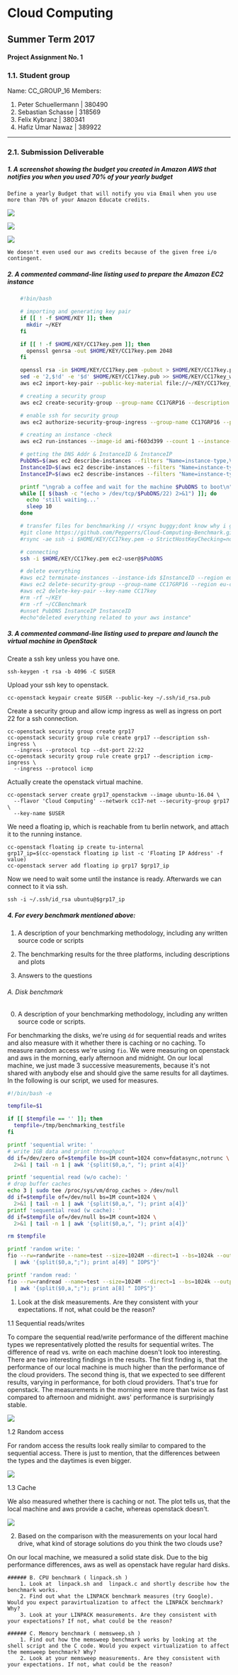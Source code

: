 Cloud Computing
================
Summer Term 2017
----------------
#### Project Assignment No. 1

### 1.1. Student group
  Name: CC_GROUP_16
  Members:
  1. Peter Schuellermann |   380490
  2. Sebastian Schasse   |   318569
  3. Felix Kybranz       |   380341
  4. Hafiz Umar Nawaz    |   389922

* * *

### 2.1. Submission Deliverable

##### 1. A screenshot showing the budget you created in Amazon AWS that notifies you when you used 70% of your yearly budget ​

    Define a yearly Budget that will notify you via Email when you use more than 70% of your Amazon Educate credits.

![](https://github.com/Pepperrs/Cloud-Computing-Benchmark/blob/master/aws_billing1.png)

![](https://github.com/Pepperrs/Cloud-Computing-Benchmark/blob/master/aws_billing2.png)

![](https://github.com/Pepperrs/Cloud-Computing-Benchmark/blob/master/aws_billing3.png)

    We doesn't even used our aws credits because of the given free i/o contingent.

##### 2. A ​commented command-line listing used to prepare the Amazon EC2 instance

```sh
    #!bin/bash

    # importing and generating key pair
    if [[ ! -f $HOME/KEY ]]; then
      mkdir ~/KEY
    fi

    if [[ ! -f $HOME/KEY/CC17key.pem ]]; then
      openssl genrsa -out $HOME/KEY/CC17key.pem 2048
    fi

    openssl rsa -in $HOME/KEY/CC17key.pem -pubout > $HOME/KEY/CC17key.pub
    sed -e '2,$!d' -e '$d' $HOME/KEY/CC17key.pub >> $HOME/KEY/CC17key_without_headntail.pub
    aws ec2 import-key-pair --public-key-material file://~/KEY/CC17key_without_headntail.pub --key-name CC17key

    # creating a security group
    aws ec2 create-security-group --group-name CC17GRP16 --description "My security group"

    # enable ssh for security group
    aws ec2 authorize-security-group-ingress --group-name CC17GRP16 --protocol tcp --port 22 --cidr 0.0.0.0/0 --region eu-central-1

    # creating an instance -check
    aws ec2 run-instances --image-id ami-f603d399 --count 1 --instance-type m3.medium --key-name CC17key --security-groups CC17GRP16 --region eu-central-1

    # getting the DNS Addr & InstanceID & InstanceIP
    PubDNS=$(aws ec2 describe-instances --filters "Name=instance-type,Values=m3.medium" | grep PublicDnsName | awk -F'"' '{ print $4}' | sort | uniq | sed 1d)
    InstanceID=$(aws ec2 describe-instances --filters "Name=instance-type,Values=m3.medium" | grep InstanceId | awk -F'"' '{ print $4}' | sort | uniq)
    InstanceIP=$(aws ec2 describe-instances --filters "Name=instance-type,Values=m3.medium" | grep PublicIp | awk -F'"' '{ print $4}' | sort | uniq)

    printf "\ngrab a coffee and wait for the machine $PubDNS to boot\n"
    while [[ $(bash -c "(echo > /dev/tcp/$PubDNS/22) 2>&1") ]]; do
      echo 'still waiting...'
      sleep 10
    done

    # transfer files for benchmarking // <rsync buggy;dont know why i get permission denied>
    #git clone https://github.com/Pepperrs/Cloud-Computing-Benchmark.git ~/CCBenchmark
    #rsync -ae ssh -i $HOME/KEY/CC17key.pem -o StrictHostKeyChecking=no -o UserKnownHostsFile=/dev/null --progress ~/CCBenchmark/ ec2-user@$InstanceIP:~/ -v

    # connecting
    ssh -i $HOME/KEY/CC17key.pem ec2-user@$PubDNS

    # delete everything
    #aws ec2 terminate-instances --instance-ids $InstanceID --region eu-central-1
    #aws ec2 delete-security-group --group-name CC17GRP16 --region eu-central-1
    #aws ec2 delete-key-pair --key-name CC17key
    #rm -rf ~/KEY
    #rm -rf ~/CCBenchmark
    #unset PubDNS InstanceIP InstanceID
    #echo"deleted everything related to your aws instance"
```

##### 3. A commented command-line listing used to prepare and launch the virtual machine in OpenStack

Create a ssh key unless you have one.
```
ssh-keygen -t rsa -b 4096 -C $USER
```
Upload your ssh key to openstack.
```
cc-openstack keypair create $USER --public-key ~/.ssh/id_rsa.pub
```
Create a security group and allow icmp ingress as well as ingress on port 22 for a ssh connection.
```
cc-openstack security group create grp17
cc-openstack security group rule create grp17 --description ssh-ingress \
  --ingress --protocol tcp --dst-port 22:22
cc-openstack security group rule create grp17 --description icmp-ingress \
  --ingress --protocol icmp
```
Actually create the openstack virtual machine.
```
cc-openstack server create grp17_openstackvm --image ubuntu-16.04 \
  --flavor 'Cloud Computing' --network cc17-net --security-group grp17 \
  --key-name $USER
```
We need a floating ip, which is reachable from tu berlin network, and
attach it to the running instance.
```
cc-openstack floating ip create tu-internal
grp17_ip=$(cc-openstack floating ip list -c 'Floating IP Address' -f value)
cc-openstack server add floating ip grp17 $grp17_ip
```
Now we need to wait some until the instance is ready. Afterwards we can connect to it via ssh.
```
ssh -i ~/.ssh/id_rsa ubuntu@$grp17_ip
```

##### 4. For every benchmark mentioned above:
  1. A description of your benchmarking methodology, including any written
source code or scripts ​

  2. The benchmarking results for the three platforms, including
descriptions and plots ​

  3. Answers to the questions ​

###### A. Disk benchmark

0. A description of your benchmarking methodology, including any written source code or scripts.

For benchmarking the disks, we're using `dd` for sequential reads and writes and also measure with it whether there is caching or no caching. To measure random access we're using `fio`. We were measuring on openstack and aws in the morning, early afternoon and midnight. On our local machine, we just made 3 successive measurements, because it's not shared with anybody else and should give the same results for all daytimes. In the following is our script, we used for measures.

```bash
#!/bin/bash -e

tempfile=$1

if [[ $tempfile == '' ]]; then
  tempfile=/tmp/benchmarking_testfile
fi

printf 'sequential write: '
# write 1GB data and print throughput
dd if=/dev/zero of=$tempfile bs=1M count=1024 conv=fdatasync,notrunc \
  2>&1 | tail -n 1 | awk '{split($0,a,", "); print a[4]}'

printf 'sequential read (w/o cache): '
# drop buffer caches
echo 3 | sudo tee /proc/sys/vm/drop_caches > /dev/null
dd if=$tempfile of=/dev/null bs=1M count=1024 \
  2>&1 | tail -n 1 | awk '{split($0,a,", "); print a[4]}'
printf 'sequential read (w cache): '
dd if=$tempfile of=/dev/null bs=1M count=1024 \
  2>&1 | tail -n 1 | awk '{split($0,a,", "); print a[4]}'

rm $tempfile

printf 'random write: '
fio --rw=randwrite --name=test --size=1024M --direct=1 --bs=1024k --output-format=terse \
  | awk '{split($0,a,";"); print a[49] " IOPS"}'

printf 'random read: '
fio --rw=randread --name=test --size=1024M --direct=1 --bs=1024k --output-format=terse \
  | awk '{split($0,a,";"); print a[8] " IOPS"}'
```

1. Look at the disk measurements. Are they consistent with your expectations. If not, what could be the reason?

1.1 Sequential reads/writes

To compare the sequential read/write performance of the different machine types we representatively plotted the results for sequential writes. The difference of read vs. write on each machine doesn't look too interesting. There are two interesting findings in the results. The first finding is, that the performance of our local machine is much higher than the performance of the cloud providers. The second thing is, that we expected to see different results, varying in performance, for both cloud providers. That's true for openstack. The measurements in the morning were more than twice as fast compared to afternoon and midnight. aws' performance is surprisingly stable.

![](https://github.com/Pepperrs/Cloud-Computing-Benchmark/blob/master/sequential_writes_benchmarks.png)

1.2 Random access

For random access the results look really similar to compared to the sequential access. There is just to mention, that the differences between the types and the daytimes is even bigger.

![](https://github.com/Pepperrs/Cloud-Computing-Benchmark/blob/master/iops_writes_benchmarks.png)

1.3 Cache

We also measured whether there is caching or not. The plot tells us, that the local machine and aws provide a cache, whereas openstack doesn't.

![](https://github.com/Pepperrs/Cloud-Computing-Benchmark/blob/master/cache_reads_benchmarks.png)

2. Based on the comparison with the measurements on your local hard drive, what kind of storage solutions do you think the two clouds use?

On our local machine, we measured a solid state disk. Due to the big performance differences, aws as well as openstack have regular hard disks.


    ###### B. CPU benchmark (​ linpack.sh​ )
        1. Look at ​ linpack.sh and ​ linpack.c and shortly describe how the benchmark works.
        2. Find out what the LINPACK benchmark measures (try Google). Would you expect paravirtualization to affect the LINPACK benchmark? Why?
        3. Look at your LINPACK measurements. Are they consistent with your expectations? If not, what could be the reason?

    ###### C. Memory benchmark (​ memsweep.sh​ )
        1. Find out how the memsweep benchmark works by looking at the shell script and the C code. Would you expect virtualization to affect the memsweep benchmark? Why?
        2. Look at your memsweep measurements. Are they consistent with your expectations. If not, what could be the reason?
